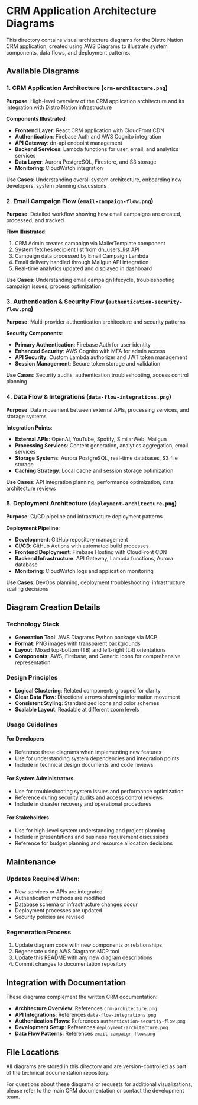# CRM Application Architecture Diagrams

This directory contains visual architecture diagrams for the Distro Nation CRM application, created using AWS Diagrams to illustrate system components, data flows, and deployment patterns.

## Available Diagrams

### 1. CRM Application Architecture (`crm-architecture.png`)
**Purpose**: High-level overview of the CRM application architecture and its integration with Distro Nation infrastructure

**Components Illustrated**:
- **Frontend Layer**: React CRM application with CloudFront CDN
- **Authentication**: Firebase Auth and AWS Cognito integration
- **API Gateway**: dn-api endpoint management
- **Backend Services**: Lambda functions for user, email, and analytics services
- **Data Layer**: Aurora PostgreSQL, Firestore, and S3 storage
- **Monitoring**: CloudWatch integration

**Use Cases**: Understanding overall system architecture, onboarding new developers, system planning discussions

### 2. Email Campaign Flow (`email-campaign-flow.png`)
**Purpose**: Detailed workflow showing how email campaigns are created, processed, and tracked

**Flow Illustrated**:
1. CRM Admin creates campaign via MailerTemplate component
2. System fetches recipient list from dn_users_list API
3. Campaign data processed by Email Campaign Lambda
4. Email delivery handled through Mailgun API integration
5. Real-time analytics updated and displayed in dashboard

**Use Cases**: Understanding email campaign lifecycle, troubleshooting campaign issues, process optimization

### 3. Authentication & Security Flow (`authentication-security-flow.png`)
**Purpose**: Multi-provider authentication architecture and security patterns

**Security Components**:
- **Primary Authentication**: Firebase Auth for user identity
- **Enhanced Security**: AWS Cognito with MFA for admin access
- **API Security**: Custom Lambda authorizer and JWT token management
- **Session Management**: Secure token storage and validation

**Use Cases**: Security audits, authentication troubleshooting, access control planning

### 4. Data Flow & Integrations (`data-flow-integrations.png`)
**Purpose**: Data movement between external APIs, processing services, and storage systems

**Integration Points**:
- **External APIs**: OpenAI, YouTube, Spotify, SimilarWeb, Mailgun
- **Processing Services**: Content generation, analytics aggregation, email services
- **Storage Systems**: Aurora PostgreSQL, real-time databases, S3 file storage
- **Caching Strategy**: Local cache and session storage optimization

**Use Cases**: API integration planning, performance optimization, data architecture reviews

### 5. Deployment Architecture (`deployment-architecture.png`)
**Purpose**: CI/CD pipeline and infrastructure deployment patterns

**Deployment Pipeline**:
- **Development**: GitHub repository management
- **CI/CD**: GitHub Actions with automated build processes
- **Frontend Deployment**: Firebase Hosting with CloudFront CDN
- **Backend Infrastructure**: API Gateway, Lambda functions, Aurora database
- **Monitoring**: CloudWatch logs and application monitoring

**Use Cases**: DevOps planning, deployment troubleshooting, infrastructure scaling decisions

## Diagram Creation Details

### Technology Stack
- **Generation Tool**: AWS Diagrams Python package via MCP
- **Format**: PNG images with transparent backgrounds
- **Layout**: Mixed top-bottom (TB) and left-right (LR) orientations
- **Components**: AWS, Firebase, and Generic icons for comprehensive representation

### Design Principles
- **Logical Clustering**: Related components grouped for clarity
- **Clear Data Flow**: Directional arrows showing information movement
- **Consistent Styling**: Standardized icons and color schemes
- **Scalable Layout**: Readable at different zoom levels

### Usage Guidelines

#### For Developers
- Reference these diagrams when implementing new features
- Use for understanding system dependencies and integration points
- Include in technical design documents and code reviews

#### For System Administrators
- Use for troubleshooting system issues and performance optimization
- Reference during security audits and access control reviews
- Include in disaster recovery and operational procedures

#### For Stakeholders
- Use for high-level system understanding and project planning
- Include in presentations and business requirement discussions
- Reference for budget planning and resource allocation decisions

## Maintenance

### Updates Required When:
- New services or APIs are integrated
- Authentication methods are modified
- Database schema or infrastructure changes occur
- Deployment processes are updated
- Security policies are revised

### Regeneration Process
1. Update diagram code with new components or relationships
2. Regenerate using AWS Diagrams MCP tool
3. Update this README with any new diagram descriptions
4. Commit changes to documentation repository

## Integration with Documentation

These diagrams complement the written CRM documentation:
- **Architecture Overview**: References `crm-architecture.png`
- **API Integrations**: References `data-flow-integrations.png`
- **Authentication Flows**: References `authentication-security-flow.png`
- **Development Setup**: References `deployment-architecture.png`
- **Data Flow Patterns**: References `email-campaign-flow.png`

## File Locations
All diagrams are stored in this directory and are version-controlled as part of the technical documentation repository.

For questions about these diagrams or requests for additional visualizations, please refer to the main CRM documentation or contact the development team.